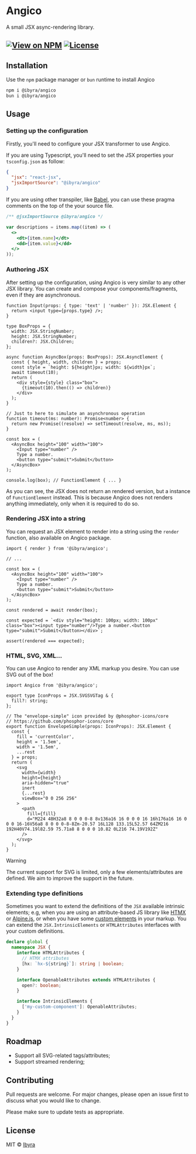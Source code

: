 # Angico

A small JSX async-rendering library.

## [![View on NPM](https://img.shields.io/npm/v/%40ibyra%2Fangico?style=flat-square)](https://www.npmjs.com/package/%40ibyra%2Fangico) [![License](https://img.shields.io/npm/l/%40ibyra%2Fangico?style=flat-square)](https://github.com/ibyra)

## Installation

Use the `npm` package manager or `bun` runtime to install Angico

```bash
npm i @ibyra/angico
bun i @ibyra/angico
```

## Usage

### Setting up the configuration

Firstly, you'll need to configure your JSX transformer to use Angico.

If you are using Typescript, you'll need to set the JSX properties your
`tsconfig.json` as follow:

```json
{
  "jsx": "react-jsx",
  "jsxImportSource": "@ibyra/angico"
}
```

If you are using other transpiler, like [Babel][babel-jsx], you can use these
pragma comments on the top of the your source file.

```jsx
/** @jsxImportSource @ibyra/angico */

var descriptions = items.map((item) => (
  <>
    <dt>{item.name}</dt>
    <dd>{item.value}</dd>
  </>
));
```

### Authoring JSX

After setting up the configuration, using Angico is very similar to any other
JSX library. You can create and compose your components/fragments, even if they
are asynchronous.

```tsx
function Input(props: { type: 'text' | 'number' }): JSX.Element {
  return <input type={props.type} />;
}

type BoxProps = {
  width: JSX.StringNumber;
  height: JSX.StringNumber;
  children?: JSX.Children;
};

async function AsyncBox(props: BoxProps): JSX.AsyncElement {
  const { height, width, children } = props;
  const style = `height: ${height}px; width: ${width}px`;
  await timeout(10);
  return (
    <div style={style} class="box">
      {timeout(10).then(() => children)}
    </div>
  );
}

// Just to here to simulate an asynchronous operation
function timeout(ms: number): Promise<number> {
  return new Promise((resolve) => setTimeout(resolve, ms, ms));
}

const box = (
  <AsyncBox height="100" width="100">
    <Input type="number" />
    Type a number.
    <button type="submit">Submit</button>
  </AsyncBox>
);

console.log(box); // FunctionElement { ... }
```

As you can see, the JSX does not return an rendered version, but a instance of
`FunctionElement` instead. This is because Angico does not renders anything
immediately, only when it is required to do so.

### Rendering JSX into a string

You can request an JSX element to render into a string using the `render`
function, also available on Angico package.

```tsx
import { render } from '@ibyra/angico';

// ...

const box = (
  <AsyncBox height="100" width="100">
    <Input type="number" />
    Type a number.
    <button type="submit">Submit</button>
  </AsyncBox>
);

const rendered = await render(box);

const expected = `<div style="height: 100px; width: 100px" class="box"><input type="number"/>Type a number.<button type="submit">Submit</button></div>`;

assert(rendered === expected);
```

### HTML, SVG, XML…

You can use Angico to render any XML markup you desire. You can use SVG out of
the box!

```tsx
import Angico from '@ibyra/angico';

export type IconProps = JSX.SVGSVGTag & {
  fill?: string;
};

// The "envelope-simple" icon provided by @phosphor-icons/core
// https://github.com/phosphor-icons/core
export function EnvelopeSimple(props: IconProps): JSX.Element {
  const {
    fill = 'currentColor',
    height = '1.5em',
    width = '1.5em',
    ...rest
  } = props;
  return (
    <svg
      width={width}
      height={height}
      aria-hidden="true"
      inert
      {...rest}
      viewBox="0 0 256 256"
    >
      <path
        fill={fill}
        d="M224 48H32a8 8 0 0 0-8 8v136a16 16 0 0 0 16 16h176a16 16 0 0 0 16-16V56a8 8 0 0 0-8-8Zm-20.57 16L128 133.15L52.57 64ZM216 192H40V74.19l82.59 75.71a8 8 0 0 0 10.82 0L216 74.19V192Z"
      />
    </svg>
  );
}
```

> [!WARNING]
> The current support for SVG is limited, only a few elements/attributes are
> defined. We aim to improve the support in the future.

### Extending type definitions

Sometimes you want to extend the definitions of the `JSX` available intrinsic
elements; e.g, when you are using an attribute-based JS library like
[HTMX][htmx] or [Alpine.js][alphine.js], or when you have some
[custom elements][custom-elements] in your markup. You can extend the
`JSX.IntrinsicElements` or `HTMLAttributes` interfaces with your custom
definitions.

```ts
declare global {
  namespace JSX {
    interface HTMLAttributes {
      // HTMX attributes
      [hx: `hx-${string}`]: string | boolean;
    }

    interface OpenableAttributes extends HTMLAttributes {
      open?: boolean;
    }

    interface IntrinsicElements {
      ['my-custom-component']: OpenableAttributes;
    }
  }
}
```

## Roadmap

- Support all SVG-related tags/attributes;
- Support streamed rendering;

## Contributing

Pull requests are welcome. For major changes, please open an issue first to
discuss what you would like to change.

Please make sure to update tests as appropriate.

## License

MIT © [Ibyra](https://github.com/ibyra)

[babel-jsx]: https://babeljs.io/docs/babel-plugin-transform-react-jsx
[htmx]: https://htmx.org/
[alphine.js]: https://alpinejs.dev/
[custom-elements]: https://developer.mozilla.org/en-US/docs/Web/API/Web_components/Using_custom_elements

